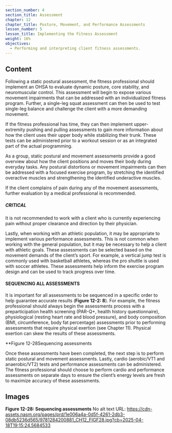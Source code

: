 ```yaml
---
section_number: 4
section_title: Assessment
chapter: 12
chapter_title: Posture, Movement, and Performance Assessments
lesson_number: 5
lesson_title: Implementing the Fitness Assessment
weight: 16%
objectives:
  - Performing and interpreting client fitness assessments.
---
```


## Content
Following a static postural assessment, the fitness professional should implement an OHSA to evaluate dynamic posture, core stability, and neuromuscular control. This assessment will begin to expose various movement impairments that can be addressed with an individualized fitness program. Further, a single-leg squat assessment can then be used to test single-leg balance and challenge the client with a more demanding movement.

If the fitness professional has time, they can then implement upper-extremity pushing and pulling assessments to gain more information about how the client uses their upper body while stabilizing their trunk. These tests can be administered prior to a workout session or as an integrated part of the actual programming.

As a group, static postural and movement assessments provide a good overview about how the client positions and moves their body during everyday tasks. Any postural distortions or movement impairments can then be addressed with a focused exercise program, by stretching the identified overactive muscles and strengthening the identified underactive muscles.

If the client complains of pain during any of the movement assessments, further evaluation by a medical professional is recommended.

##### CRITICAL

It is not recommended to work with a client who is currently experiencing pain without proper clearance and direction by their physician.

Lastly, when working with an athletic population, it may be appropriate to implement various performance assessments. This is not common when working with the general population, but it may be necessary to help a client with athletic goals. These assessments can be selected based on the movement demands of the client’s sport. For example, a vertical jump test is commonly used with basketball athletes, whereas the pro shuttle is used with soccer athletes. These assessments help inform the exercise program design and can be used to track progress over time.

#### SEQUENCING ALL ASSESSMENTS

It is important for all assessments to be sequenced in a specific order to help guarantee accurate results (**Figure 12-2: 8**). For example, the fitness professional should always begin the assessments process with a preparticipation health screening (PAR-Q+, health history questionnaire), physiological (resting heart rate and blood pressure), and body composition (BMI, circumference, body fat percentage) assessments prior to performing assessments that require physical exertion (see Chapter 11). Physical exertion can skew the results of these assessments.

**Figure 12-28Sequencing assessments

Once these assessments have been completed, the next step is to perform static postural and movement assessments. Lastly, cardio (aerobic/VT1 and anaerobic/VT2) tests and performance assessments can be administered. The fitness professional should choose to perform cardio and performance assessments on separate days to ensure the client’s energy levels are fresh to maximize accuracy of these assessments.

## Images

**Figure 12-28: Sequencing assessments**
No alt text
URL: https://cdn-assets.nasm.org/pages/prd/1e006a4a-0d5f-4261-2db3-08db5236d565/9781284200881_CH12_FIGF28.jpg?cb=2025-04-18T19:15:24.5684533